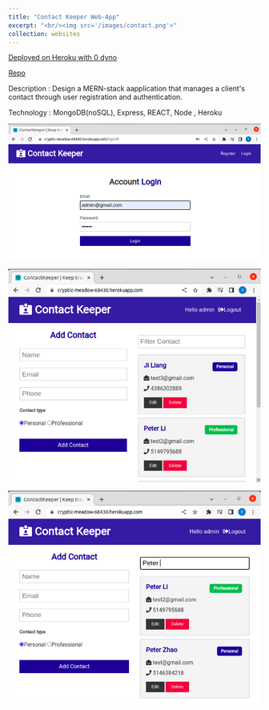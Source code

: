 ```yaml
---
title: "Contact Keeper Web-App"
excerpt: "<br/><img src='/images/contact.png'>"
collection: websites
---
```



[Deployed on Heroku with 0 dyno](https://cryptic-meadow-68430.herokuapp.com/)

[Repo](https://github.com/yida-li/Contact-Keeper)

Description : Design a MERN-stack aapplication that manages a client's contact through user registration and authentication.  

Technology : MongoDB(noSQL), Express, REACT, Node , Heroku 

![til](/images/contact1.png)

![til](/images/contact2.png)

![til2](/images/contact3.png)



